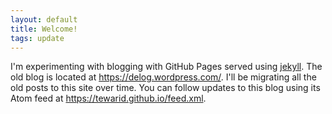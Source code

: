 ```yaml
---
layout: default
title: Welcome!
tags: update
---
```


I'm experimenting with blogging with GitHub Pages served using [jekyll](https://jekyllrb.com). The old blog is located at <https://delog.wordpress.com/>. I'll be migrating all the old posts to this site over time. You can follow updates to this blog using its Atom feed at https://tewarid.github.io/feed.xml.
